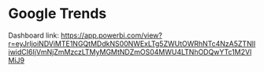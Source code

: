 
# Google Trends

Dashboard link: https://app.powerbi.com/view?r=eyJrIjoiNDViMTE1NGQtMDdkNS00NWExLTg5ZWUtOWRhNTc4NzA5ZTNlIiwidCI6IjVmNjZmMzczLTMyMGMtNDZmOS04MWU4LTNhODQwYTc1M2VlMiJ9

